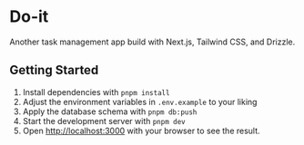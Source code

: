 # Do-it

Another task management app build with Next.js, Tailwind CSS, and Drizzle.

## Getting Started

1. Install dependencies with `pnpm install`
2. Adjust the environment variables in `.env.example` to your liking
3. Apply the database schema with `pnpm db:push`
4. Start the development server with `pnpm dev`
5. Open [http://localhost:3000](http://localhost:3000) with your browser to see the result.
